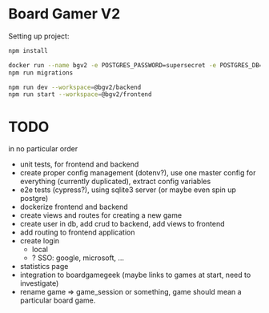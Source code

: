 # Board Gamer V2

Setting up project:

```sh
npm install
```

```sh
docker run --name bgv2 -e POSTGRES_PASSWORD=supersecret -e POSTGRES_DB=bgv2 -p 5432:5432 -d postgres
npm run migrations
```

```sh
npm run dev --workspace=@bgv2/backend
npm run start --workspace=@bgv2/frontend
```

# TODO

in no particular order

- unit tests, for frontend and backend
- create proper config management (dotenv?), use one master config for everything (currently duplicated), extract config variables
- e2e tests (cypress?), using sqlite3 server (or maybe even spin up postgre)
- dockerize frontend and backend
- create views and routes for creating a new game
- create user in db, add crud to backend, add views to frontend
- add routing to frontend application
- create login
  - local
  - ? SSO: google, microsoft, ...
- statistics page
- integration to boardgamegeek (maybe links to games at start, need to investigate)
- rename game => game_session or something, game should mean a particular board game.
